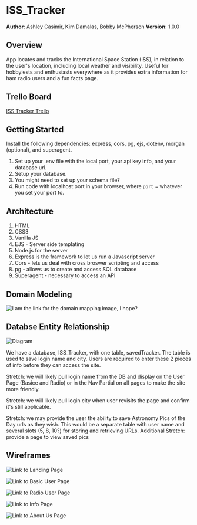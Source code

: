 # ISS_Tracker
**Author**: Ashley Casimir, Kim Damalas, Bobby McPherson
**Version**: 1.0.0 
## Overview
App locates and tracks the International Space Station (ISS), in relation to the user's location, including local weather and visibility. Useful for hobbyiests and enthusiasts everywhere as it provides extra information for ham radio users and a fun facts page.

## Trello Board
[ISS Tracker Trello](https://trello.com/b/4vVly6p5/iss-tracker)

## Getting Started
Install the following dependencies: express, cors, pg, ejs, dotenv, morgan (optional), and superagent. 
1. Set up your .env file with the local port, your api key info, and your database url.
1. Setup your database.
1. You might need to set up your schema file?
1. Run code with localhost:port in your browser, where `port` = whatever you set your port to.
## Architecture
<!-- Provide a detailed description of the application design. What technologies (languages, libraries, etc) you're using, and any other relevant design information. -->
1. HTML
1. CSS3
1. Vanilla JS
1. EJS - Server side templating
1. Node.js for the server
1. Express is the framework to let us run a Javascript server
1. Cors - lets us deal with cross broswer scripting and access
1. pg - allows us to create and access SQL database
1. Superagent - necessary to access an API


## Domain Modeling
![I am the link for the domain mapping image, I hope?](assets/domain-model.jpeg)

## Databse Entity Relationship 
![Diagram](assets/savedTracker-ex.png)

We have a database, ISS_Tracker, with one table,  savedTracker.  The table is used to save login name and city.  Users are required to enter these 2 pieces of info before they can access the site.

Stretch: we will likely pull login name from the DB and display on the User Page (Basice and Radio) or in the Nav Partial on all pages to make the site more friendly.

Stretch: we will likely pull login city when user revisits the page and confirm it's still applicable.

Stretch: we may provide the user the ability to save Astronomy Pics of the Day urls as they wish.  This would be a separate table with user name and several slots (5, 8, 10?) for storing and retrieving URLs. Additional Stretch:  provide a page to view saved pics


## Wireframes
![Link to Landing Page](assets/wireframes/LP.png)

![Link to Basic User Page](assets/wireframes/Basic-User.png)

![Link to Radio User Page](assets/wireframes/Radio-User.png)

![Link to Info Page](assets/wireframes/Info.png)

![Link to About Us Page](assets/wireframes/About-Us.png)